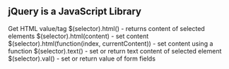 ## jQuery is a JavaScript Library

Get HTML value/tag
$(selector).html() - returns content of selected elements
$(selector).html(content) - set content
$(selector).html(function(index, currentContent)) - set content using a function
$(selector).text() - set or return text content of selected element
$(selector).val() - set or return value of form fields
